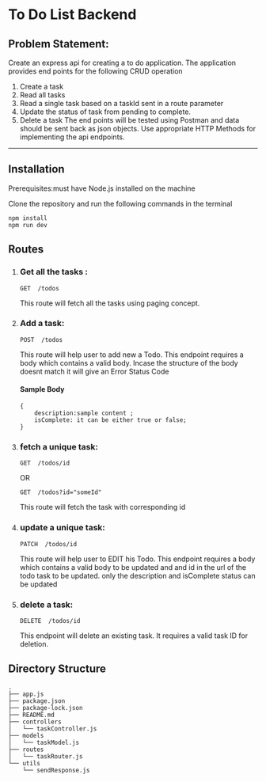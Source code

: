 # To Do List Backend

## Problem Statement:
Create an express api for creating a to do application. The application provides end points for the following CRUD operation
1. Create a task
2. Read all tasks
3. Read a single task based on a taskId sent in a route parameter
4. Update the status of task from pending to complete.
5. Delete a task
The end points will be tested using Postman and data should be sent back as json objects. Use appropriate HTTP Methods for implementing the api endpoints.

-------------------------------
## Installation
Prerequisites:must have Node.js installed on the machine

Clone the repository and run the following commands in the terminal
```
npm install
npm run dev
```

## Routes 
1. ### Get all the tasks :
     ```
     GET  /todos
     ```

    This route will fetch all the tasks using paging concept. 
       

2. ### Add a task:
    ```
    POST  /todos
    ```

    This route will help user to add new a Todo. 
    This endpoint requires a body which contains a valid body. Incase the structure of the body doesnt match it will give an Error Status Code
    #### Sample Body

    ```
    {
        description:sample content ; 
        isComplete: it can be either true or false;
    }
    ```

3. ### fetch a unique task:
     ```
     GET  /todos/id
     ```
     OR   
    ```
    GET  /todos?id="someId" 
    ```

    This route will fetch the task with corresponding id 

4. ### update a unique task:
    ```
    PATCH  /todos/id
    ```
    This route will help user to EDIT his Todo. 
    This endpoint requires a body which contains a valid body  to be updated and and id in the url of the todo task to be updated. 
    only the description and isComplete status can be updated

5. ### delete a task:
    ```
    DELETE  /todos/id
    ```
    This endpoint will delete an existing task. It requires a valid task ID for deletion.


## Directory Structure
```
. 
├── app.js 
├── package.json 
├── package-lock.json 
├── README.md 
├── controllers 
│   └── taskController.js 
├── models 
│   └── taskModel.js 
├── routes 
│   └── taskRouter.js 
└── utils 
    └── sendResponse.js 
```



